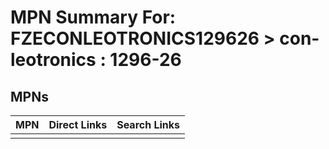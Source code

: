 



# MPN Summary For: FZECONLEOTRONICS129626 > con-leotronics : 1296-26

## MPNs
  

|MPN|Direct Links|Search Links|
| :--- | :--- | :--- |
||||
